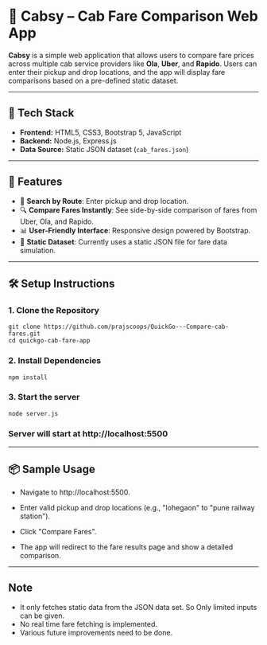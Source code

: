 # 🚖 Cabsy – Cab Fare Comparison Web App

**Cabsy** is a simple web application that allows users to compare fare prices across multiple cab service providers like **Ola**, **Uber**, and **Rapido**. Users can enter their pickup and drop locations, and the app will display fare comparisons based on a pre-defined static dataset.

---

## 🧰 Tech Stack

- **Frontend:** HTML5, CSS3, Bootstrap 5, JavaScript
- **Backend:** Node.js, Express.js
- **Data Source:** Static JSON dataset (`cab_fares.json`)


---

## 🚀 Features

- 🛫 **Search by Route**: Enter pickup and drop location.
- 🔍 **Compare Fares Instantly**: See side-by-side comparison of fares from Uber, Ola, and Rapido.
- 📊 **User-Friendly Interface**: Responsive design powered by Bootstrap.
- 🧪 **Static Dataset**: Currently uses a static JSON file for fare data simulation.

---

## 🛠️ Setup Instructions

### 1. Clone the Repository

```
git clone https://github.com/prajscoops/QuickGo---Compare-cab-fares.git
cd quickgo-cab-fare-app
```

### 2. Install Dependencies
```
npm install
```

### 3. Start the server
```
node server.js
```

### Server will start at http://localhost:5500

---
## 📦 Sample Usage
- Navigate to http://localhost:5500.

- Enter valid pickup and drop locations (e.g., "lohegaon" to "pune railway station").

- Click "Compare Fares".

- The app will redirect to the fare results page and show a detailed comparison.

---
## Note
- It only fetches static data from the JSON data set. So Only limited inputs can be given.
- No real time fare fetching is implemented.
- Various future improvements need to be done.


